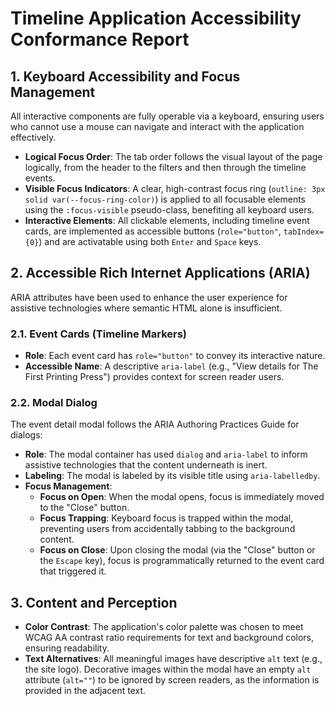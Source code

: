 # Timeline Application Accessibility Conformance Report


## 1. Keyboard Accessibility and Focus Management

All interactive components are fully operable via a keyboard, ensuring users who cannot use a mouse can navigate and interact with the application effectively.

-   **Logical Focus Order**: The tab order follows the visual layout of the page logically, from the header to the filters and then through the timeline events.
-   **Visible Focus Indicators**: A clear, high-contrast focus ring (`outline: 3px solid var(--focus-ring-color)`) is applied to all focusable elements using the `:focus-visible` pseudo-class, benefiting all keyboard users.
-   **Interactive Elements**: All clickable elements, including timeline event cards, are implemented as accessible buttons (`role="button"`, `tabIndex={0}`) and are activatable using both `Enter` and `Space` keys.

## 2. Accessible Rich Internet Applications (ARIA)

ARIA attributes have been used to enhance the user experience for assistive technologies where semantic HTML alone is insufficient.

### 2.1. Event Cards (Timeline Markers)

-   **Role**: Each event card has `role="button"` to convey its interactive nature.
-   **Accessible Name**: A descriptive `aria-label` (e.g., "View details for The First Printing Press") provides context for screen reader users.

### 2.2. Modal Dialog

The event detail modal follows the ARIA Authoring Practices Guide for dialogs:

-   **Role**: The modal container has used  `dialog` and `aria-label` to inform assistive technologies that the content underneath is inert.
-   **Labeling**: The modal is labeled by its visible title using `aria-labelledby`.
-   **Focus Management**:
    -   **Focus on Open**: When the modal opens, focus is immediately moved to the "Close" button.
    -   **Focus Trapping**: Keyboard focus is trapped within the modal, preventing users from accidentally tabbing to the background content.
    -   **Focus on Close**: Upon closing the modal (via the "Close" button or the `Escape` key), focus is programmatically returned to the event card that triggered it.

## 3. Content and Perception

-   **Color Contrast**: The application's color palette was chosen to meet WCAG AA contrast ratio requirements for text and background colors, ensuring readability.
-   **Text Alternatives**: All meaningful images have descriptive `alt` text (e.g., the site logo). Decorative images within the modal have an empty `alt` attribute (`alt=""`) to be ignored by screen readers, as the information is provided in the adjacent text.
